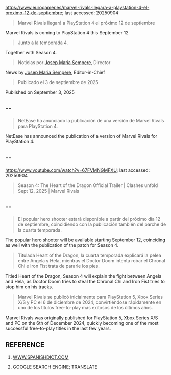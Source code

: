 https://www.eurogamer.es/marvel-rivals-llegara-a-playstation-4-el-proximo-12-de-septiembre; last accessed: 20250904

> Marvel Rivals llegará a PlayStation 4 el próximo 12 de septiembre

Marvel Rivals is coming to PlayStation 4 this September 12

> Junto a la temporada 4.

Together with Season 4.

> Noticias por [Josep Maria Sempere](https://www.eurogamer.es/authors/josep-maria-sempere), Director

News by [Josep Maria Sempere](https://www.eurogamer.es/authors/josep-maria-sempere), Editor-in-Chief

> Publicado el 3 de septiembre de 2025

Published on September 3, 2025

## --

> NetEase ha anunciado la publicación de una versión de Marvel Rivals para PlayStation 4.

NetEase has announced the publication of a version of Marvel Rivals for PlayStation 4.

## --

https://www.youtube.com/watch?v=67FVMNGMFXU; last accessed: 20250904

> Season 4: The Heart of the Dragon Official Trailer | Clashes unfold Sept 12, 2025 | Marvel Rivals 

## --

> El popular hero shooter estará disponible a partir del próximo día 12 de septiembre, coincidiendo con la publicación también del parche de la cuarta temporada.

The popular hero shooter will be available starting September 12, coinciding as well with the publication of the patch for Season 4.

> Titulada Heart of the Dragon, la cuarta temporada explicará la pelea entre Angela y Hela, mientras el Doctor Doom intenta robar el Chronal Chi e Iron Fist trata de pararle los pies.

Titled Heart of the Dragon, Season 4 will explain the fight between Angela and Hela, as Doctor Doom tries to steal the Chronal Chi and Iron Fist tries to stop him on his tracks.

> Marvel Rivals se publicó inicialmente para PlayStation 5, Xbox Series X/S y PC el 6 de diciembre de 2024, convirtiéndose rápidamente en uno de los títulos free-to-play más exitosos de los últimos años. 

Marvel Rivals was originally published for PlayStation 5, Xbox Series X/S and PC on the 6th of December 2024, quickly becoming one of the most successful free-to-play titles in the last few years.

## REFERENCE

1) [WWW.SPANISHDICT.COM](https://www.spanishdict.com)

2) GOOGLE SEARCH ENGINE; TRANSLATE